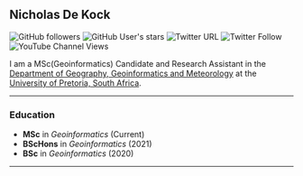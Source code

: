 ## Nicholas De Kock

![GitHub followers](https://img.shields.io/github/followers/NicholasDeKock?style=social)
![GitHub User's stars](https://img.shields.io/github/stars/NicholasDeKock?style=social)
![Twitter URL](https://img.shields.io/twitter/url?style=social&url=https%3A%2F%2Ftwitter.com%2FDrNicNacks)
![Twitter Follow](https://img.shields.io/twitter/follow/DrNicNacks?style=social)
![YouTube Channel Views](https://img.shields.io/youtube/channel/views/UCdnU2DQBAy4mnDzhQbirpow?style=social)


I am a MSc(Geoinformatics) Candidate and Research Assistant in the [Department of Geography, Geoinformatics and Meteorology](https://www.up.ac.za/geography-geoinformatics-and-meteorology) at the [University of Pretoria, South Africa](https://www.up.ac.za/).

---
### Education
* **MSc** in _Geoinformatics_ (Current)
* **BScHons** in _Geoinformatics_ (2021)
* **BSc** in _Geoinformatics_ (2020)

---


